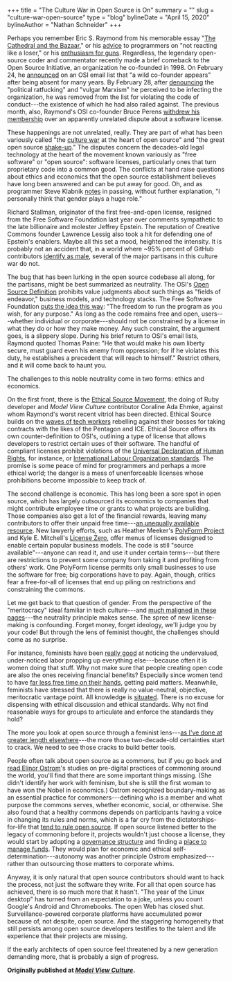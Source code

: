 +++
title = "The Culture War in Open Source is On"
summary = ""
slug = "culture-war-open-source"
type = "blog"
bylineDate = "April 15, 2020"
bylineAuthor = "Nathan Schneider"
+++

Perhaps you remember Eric S. Raymond from his memorable essay "[The
Cathedral and the
Bazaar](http://www.catb.org/esr/writings/cathedral-bazaar/)," or his [advice](http://catb.org/~esr/faqs/smart-questions.html#not_losing)
to programmers on "not reacting like a loser," or his [enthusiasm for
guns](http://www.catb.org/~esr/guns/). Regardless, the legendary
open-source coder and commentator recently made a brief comeback to the
Open Source Initiative, an organization he co-founded in 1998. On
February 24, he [announced](http://lists.opensource.org/pipermail/license-discuss_lists.opensource.org/2020-February/021271.html)
on an OSI email list that "a wild co-founder appears" after being absent
for many years. By February 28, after [denouncing](http://techrights.org/2020/02/29/getting-banned-osi/)
the "political ratfucking" and "vulgar Marxism" he perceived to be
infecting the organization, he was removed from the list for violating
the code of conduct---the existence of which he had also railed against.
The previous month, also, Raymond's OSI co-founder Bruce Perens [withdrew
his
membership](https://www.theregister.co.uk/2020/01/03/osi_cofounder_resigns/)
over an apparently unrelated dispute about a software license.

These happenings are not unrelated, really. They are part of what has
been variously called "the [culture
war](https://words.steveklabnik.com/the-culture-war-at-the-heart-of-open-source)
at the heart of open source" and "the great open source [shake-up](https://katedowninglaw.com/2019/09/08/the-great-open-source-shake-up/)."
The disputes concern the decades-old legal technology at the heart of
the movement known variously as "free software" or "open source":
software licenses, particularly ones that turn proprietary code into a
common good. The conflicts at hand raise questions about ethics and
economics that the open source establishment believes have long been
answered and can be put away for good. Oh, and as programmer Steve
Klabnik [notes](https://words.steveklabnik.com/the-culture-war-at-the-heart-of-open-source)
in passing, without further explanation, "I personally think that gender
plays a huge role."

Richard Stallman, originator of the first free-and-open license,
resigned from the Free Software Foundation last year over comments
sympathetic to the late billionaire and molester Jeffrey Epstein. The
reputation of Creative Commons founder Lawrence Lessig also took a hit
for defending one of Epstein's enablers. Maybe all this set a mood,
heightened the intensity. It is probably not an accident that, in a
world where \~95% percent of GitHub contributors [identify as
male](https://opensourcesurvey.org/), several of the major partisans in
this culture war do not.

The bug that has been lurking in the open source codebase all along, for
the partisans, might be best summarized as neutrality. The OSI's [Open Source
Definition](https://opensource.org/osd) prohibits value judgments about
such things as "fields of endeavor," business models, and technology
stacks. The Free Software Foundation [puts the idea this
way](https://www.gnu.org/philosophy/free-sw.html): "The freedom to run
the program as you wish, for any purpose." As long as the code remains
free and open, users---whether individual or corporate---should not be
constrained by a license in what they do or how they make money. Any
such constraint, the argument goes, is a slippery slope. During his
brief return to OSI's email lists, Raymond quoted Thomas Paine: "He that
would make his own liberty secure, must guard even his enemy from
oppression; for if he violates this duty, he establishes a precedent
that will reach to himself." Restrict others, and it will come back to
haunt you.

The challenges to this noble neutrality come in two forms: ethics and
economics.

On the first front, there is the [Ethical
Source Movement](https://ethicalsource.dev/), the doing of Ruby
developer and *Model View Culture* contributor Coraline Ada Ehmke,
against whom Raymond's worst recent vitriol has been directed. Ethical
Source builds on the [waves
of tech
workers](https://www.businessinsider.com/open-source-activism-ice-protests-open-source-initiative-2019-11)
rebelling against their bosses for taking contracts with the likes of
the Pentagon and ICE. Ethical Source offers its own counter-definition
to OSI's, outlining a type of license that allows developers to restrict
certain uses of their software. The handful of compliant licenses
prohibit violations of the [Universal
Declaration of Human Rights](https://firstdonoharm.dev/), for instance,
or [International Labour Organization
standards](https://996.icu/). The promise is some peace of mind for
programmers and perhaps a more ethical world; the danger is a mess of
unenforceable licenses whose prohibitions become impossible to keep
track of.

The second challenge is economic. This has long been a sore spot in open
source, which has largely outsourced its economics to companies that
might contribute employee time or grants to what projects are building.
Those companies also get a lot of the financial rewards, leaving many
contributors to offer their unpaid free time---[an unequally available
resource](https://modelviewculture.com/pieces/side-project-culture-opportunities-and-obstacles-for-marginalized-people-in-tech).
New lawyerly efforts, such as Heather Meeker's [PolyForm
Project](https://polyformproject.org/) and Kyle E. Mitchell's [License Zero](https://licensezero.com/),
offer menus of licenses designed to enable certain popular business
models. The code is still "source available"---anyone can read it, and
use it under certain terms---but there are restrictions to prevent some
company from taking it and profiting from others' work. One PolyForm
license permits only small businesses to use the software for free; big
corporations have to pay. Again, though, critics fear a free-for-all of
licenses that end up piling on restrictions and constraining the
commons.

Let me get back to that question of gender. From the perspective of the
"meritocracy" ideal familiar in tech culture---and [much
maligned in these
pages](https://modelviewculture.com/pieces/the-dehumanizing-myth-of-the-meritocracy)---the
neutrality principle makes sense. The spree of new license-making is
confounding. Forget money, forget ideology, we'll judge you by your
code! But through the lens of feminist thought, the challenges should
come as no surprise.

For instance, feminists have been [really
good](https://www.tandfonline.com/doi/full/10.1080/1354570042000267608)
at noticing the undervalued, under-noticed labor propping up everything
else---because often it is women doing that stuff. Why not make sure
that people creating open code are also the ones receiving financial
benefits? Especially since women tend to have [far
less free time on their
hands](https://press.princeton.edu/books/hardcover/9780691163451/free-time),
getting paid matters. Meanwhile, feminists have stressed that there is
really no value-neutral, objective, meritocratic vantage point. All
knowledge is [situated](https://philpapers.org/archive/HARSKT.pdf).
There is no excuse for dispensing with ethical discussion and ethical
standards. Why not find reasonable ways for groups to articulate and
enforce the standards they hold?

The more you look at open source through a feminist lens---[as I've done
at greater length elsewhere](https://ntnsndr.in/tyranny)---the more
those two-decade-old certainties start to crack. We need to see those
cracks to build better tools.

People often talk about open source as a commons, but if you go back and
[read Elinor Ostrom](https://wtf.tw/text/ostrom_in_silicon_valley.pdf)'s
studies on pre-digital practices of commoning around the world, you'll
find that there are some important things missing. (She didn't identify
her work with feminism, but she is still the first woman to have won the
Nobel in economics.) Ostrom recognized boundary-making as an essential
practice for commoners---defining who is a member and what purpose the
commons serves, whether economic, social, or otherwise. She also found
that a healthy commons depends on participants having a voice in
changing its rules and norms, which is a far cry from the
dictatorships-for-life that [tend to rule open
source](https://ntnsndr.in/implicit-feudalism). If open source listened
better to the legacy of commoning before it, projects wouldn't just
choose a license, they would start by adopting a [governance
structure](https://communityrule.info/) and finding a [place to manage
funds](https://docs.opencollective.com/help/about/introduction). They
would plan for economic and ethical self-determination---autonomy was
another principle Ostrom emphasized---rather than outsourcing those
matters to corporate whims.

Anyway, it is only natural that open source contributors should want to
hack the process, not just the software they write. For all that open
source has achieved, there is so much more that it hasn't. "The year of
the Linux desktop" has turned from an expectation to a joke, unless you
count Google's Android and Chromebooks. The open Web has closed shut.
Surveillance-powered corporate platforms have accumulated power because
of, not despite, open source. And the staggering homogeneity that still
persists among open source developers testifies to the talent and life
experience that their projects are missing.

If the early architects of open source feel threatened by a new
generation demanding more, that is probably a sign of progress.

**Originally published at _[Model View Culture](https://modelviewculture.com/pieces/the-culture-war-in-open-source-is-on)_.**
